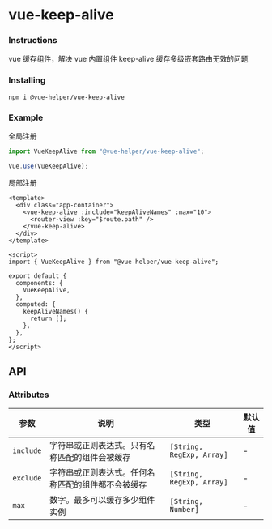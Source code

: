 # vue-keep-alive

### Instructions

vue 缓存组件，解决 vue 内置组件 keep-alive 缓存多级嵌套路由无效的问题

### Installing

```
npm i @vue-helper/vue-keep-alive
```

### Example

全局注册

```js
import VueKeepAlive from "@vue-helper/vue-keep-alive";

Vue.use(VueKeepAlive);
```

局部注册

```vue
<template>
  <div class="app-container">
    <vue-keep-alive :include="keepAliveNames" :max="10">
      <router-view :key="$route.path" />
    </vue-keep-alive>
  </div>
</template>

<script>
import { VueKeepAlive } from "@vue-helper/vue-keep-alive";

export default {
  components: {
    VueKeepAlive,
  },
  computed: {
    keepAliveNames() {
      return [];
    },
  },
};
</script>
```



## API

### Attributes

| 参数      | 说明                                               | 类型                      | 默认值 |
| --------- | -------------------------------------------------- | ------------------------- | ------ |
| `include` | 字符串或正则表达式。只有名称匹配的组件会被缓存     | `[String, RegExp, Array]` | -      |
| `exclude` | 字符串或正则表达式。任何名称匹配的组件都不会被缓存 | `[String, RegExp, Array]` | -      |
| `max`     | 数字。最多可以缓存多少组件实例                     | `[String, Number]`        | -      |
